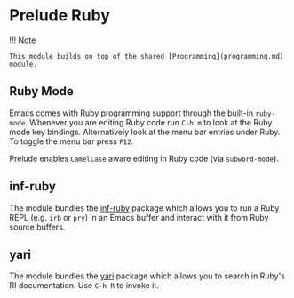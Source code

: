# Prelude Ruby

!!! Note

    This module builds on top of the shared [Programming](programming.md) module.

## Ruby Mode

Emacs comes with Ruby programming support through the built-in
`ruby-mode`. Whenever you are editing Ruby code run `C-h m` to
look at the Ruby mode key bindings. Alternatively look at the
menu bar entries under Ruby. To toggle the menu bar press `F12`.

Prelude enables `CamelCase` aware editing in Ruby code (via `subword-mode`).

## inf-ruby

The module bundles the [inf-ruby](https://github.com/nonsequitur/inf-ruby) package which allows you to run a Ruby
REPL (e.g. `irb` or `pry`) in an Emacs buffer and interact with it from
Ruby source buffers.

## yari

The module bundles the [yari](https://github.com/hron/yari.el) package which allows you to search in Ruby's RI
documentation. Use `C-h R` to invoke it.

